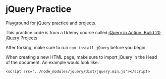 # jQuery Practice
Playground for jQuery practice and projects.

This practice code is from a Udemy course called [jQuery in Action: Build 20 jQuery Projects](https://www.udemy.com/course/jquery-web-development-made-easy/)

After forking, make sure to run `npm install jQuery` before you begin.

When creating a new HTML page, make sure to import jQuery in the Head of the document.  An example would look like:

`<script src="../node_modules/jquery/dist/jquery.min.js"></script>`
